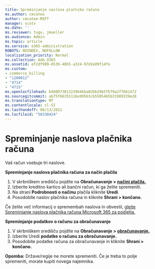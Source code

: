 ```yaml
---
title: Spreminjanje naslova plačnika računa
ms.author: cmcatee
author: cmcatee-MSFT
manager: scotv
ms.date: ''
ms.reviewer: tugu, jmueller
ms.audience: Admin
ms.topic: article
ms.service: o365-administration
ROBOTS: NOINDEX, NOFOLLOW
localization_priority: Normal
ms.collection: Adm_O365
ms.assetid: ef2df989-8539-48b5-a324-97d2e09f14fe
ms.custom:
- commerce_billing
- "1200012"
- "4714"
- "4715"
ms.openlocfilehash: b480073813239b4bba02bb29b5fbf9a2ff681472
ms.sourcegitcommit: ab75f66355116e995b3cb5505465b31989339e28
ms.translationtype: MT
ms.contentlocale: sl-SI
ms.lasthandoff: 08/13/2021
ms.locfileid: "58330424"
---
```

# <a name="change-your-billing-address"></a>Spreminjanje naslova plačnika računa

Vaš račun vsebuje tri naslove.

**Spreminjanje naslova plačnika računa za način plačila**

1. V skrbniškem središču pojdite na **Obračunavanje > [načini plačila.](https://go.microsoft.com/fwlink/p/?linkid=2018806)**
2. Izberite kreditno kartico ali bančni račun, ki ga želite spremeniti.
3. Na strani **Podrobnosti o načinu** plačila kliknite **Uredi**.
4. Posodobite naslov plačnika računa in kliknite **Shrani > končano.**

Če želite več informacij o spremembah naslova in obvestil, [glejte Spreminjanje naslova plačnika računa Microsoft 365 za podjetja.](https://docs.microsoft.com/microsoft-365/commerce/billing-and-payments/change-your-billing-addresses)

**Spreminjanje podatkov o računu za obračunavanje**

1. V skrbniškem središču pojdite na **Obračunavanje > [obračunavanje.](https://admin.microsoft.com/Adminportal/Home?source=applauncher#/BillingAccounts/billing-accounts)**
2. Izberite Uredi **podatke o računu za obračunavanje.**
3. Posodobite podatke računa za obračunavanje in kliknite **Shrani > končano.**

**Opomba:** Države/regije ne morete spremeniti. Če je treba to polje spremeniti, morate kupiti novega najemnika.
